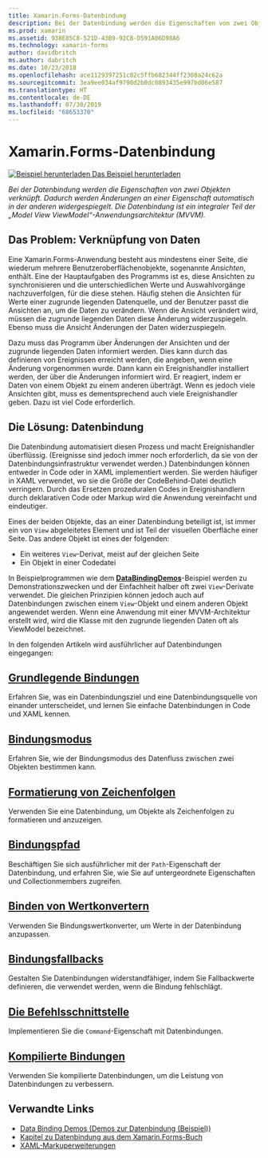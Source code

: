 ```yaml
---
title: Xamarin.Forms-Datenbindung
description: Bei der Datenbindung werden die Eigenschaften von zwei Objekten verknüpft. Dadurch werden Änderungen an einer Eigenschaft automatisch in der anderen widergespiegelt. Die Datenbindung ist ein integraler Teil der „Model View ViewModel“-Anwendungsarchitektur (MVVM).
ms.prod: xamarin
ms.assetid: 938E85C8-521D-43B9-92CB-D591A06D98A6
ms.technology: xamarin-forms
author: davidbritch
ms.author: dabritch
ms.date: 10/23/2018
ms.openlocfilehash: ace1129397251c02c5ffb682344ff2308a24c62a
ms.sourcegitcommit: 3ea9ee034af9790d2b0dc0893435e997bd06e587
ms.translationtype: HT
ms.contentlocale: de-DE
ms.lasthandoff: 07/30/2019
ms.locfileid: "68653370"
---
```

# <a name="xamarinforms-data-binding"></a>Xamarin.Forms-Datenbindung

[![Beispiel herunterladen](~/media/shared/download.png) Das Beispiel herunterladen](https://docs.microsoft.com/samples/xamarin/xamarin-forms-samples/databindingdemos)

_Bei der Datenbindung werden die Eigenschaften von zwei Objekten verknüpft. Dadurch werden Änderungen an einer Eigenschaft automatisch in der anderen widergespiegelt. Die Datenbindung ist ein integraler Teil der „Model View ViewModel“-Anwendungsarchitektur (MVVM)._

## <a name="the-data-linking-problem"></a>Das Problem: Verknüpfung von Daten

Eine Xamarin.Forms-Anwendung besteht aus mindestens einer Seite, die wiederum mehrere Benutzeroberflächenobjekte, sogenannte *Ansichten*, enthält. Eine der Hauptaufgaben des Programms ist es, diese Ansichten zu synchronisieren und die unterschiedlichen Werte und Auswahlvorgänge nachzuverfolgen, für die diese stehen. Häufig stehen die Ansichten für Werte einer zugrunde liegenden Datenquelle, und der Benutzer passt die Ansichten an, um die Daten zu verändern. Wenn die Ansicht verändert wird, müssen die zugrunde liegenden Daten diese Änderung widerzuspiegeln. Ebenso muss die Ansicht Änderungen der Daten widerzuspiegeln.

Dazu muss das Programm über Änderungen der Ansichten und der zugrunde liegenden Daten informiert werden. Dies kann durch das definieren von Ereignissen erreicht werden, die angeben, wenn eine Änderung vorgenommen wurde. Dann kann ein Ereignishandler installiert werden, der über die Änderungen informiert wird. Er reagiert, indem er Daten von einem Objekt zu einem anderen überträgt. Wenn es jedoch viele Ansichten gibt, muss es dementsprechend auch viele Ereignishandler geben. Dazu ist viel Code erforderlich.

## <a name="the-data-binding-solution"></a>Die Lösung: Datenbindung

Die Datenbindung automatisiert diesen Prozess und macht Ereignishandler überflüssig. (Ereignisse sind jedoch immer noch erforderlich, da sie von der Datenbindungsinfrastruktur verwendet werden.) Datenbindungen können entweder in Code oder in XAML implementiert werden. Sie werden häufiger in XAML verwendet, wo sie die Größe der CodeBehind-Datei deutlich verringern. Durch das Ersetzen prozeduralen Codes in Ereignishandlern durch deklarativen Code oder Markup wird die Anwendung vereinfacht und eindeutiger.

Eines der beiden Objekte, das an einer Datenbindung beteiligt ist, ist immer ein von `View` abgeleitetes Element und ist Teil der visuellen Oberfläche einer Seite. Das andere Objekt ist eines der folgenden:

- Ein weiteres `View`-Derivat, meist auf der gleichen Seite
- Ein Objekt in einer Codedatei

In Beispielprogrammen wie dem [**DataBindingDemos**](https://docs.microsoft.com/samples/xamarin/xamarin-forms-samples/databindingdemos)-Beispiel werden zu Demonstrationszwecken und der Einfachheit halber oft zwei `View`-Derivate verwendet. Die gleichen Prinzipien können jedoch auch auf Datenbindungen zwischen einem `View`-Objekt und einem anderen Objekt angewendet werden. Wenn eine Anwendung mit einer MVVM-Architektur erstellt wird, wird die Klasse mit den zugrunde liegenden Daten oft als ViewModel bezeichnet.

In den folgenden Artikeln wird ausführlicher auf Datenbindungen eingegangen:

## <a name="basic-bindingsbasic-bindingsmd"></a>[Grundlegende Bindungen](basic-bindings.md)

Erfahren Sie, was ein Datenbindungsziel und eine Datenbindungsquelle von einander unterscheidet, und lernen Sie einfache Datenbindungen in Code und XAML kennen.

## <a name="binding-modebinding-modemd"></a>[Bindungsmodus](binding-mode.md)

Erfahren Sie, wie der Bindungsmodus des Datenfluss zwischen zwei Objekten bestimmen kann.

## <a name="string-formattingstring-formattingmd"></a>[Formatierung von Zeichenfolgen](string-formatting.md)

Verwenden Sie eine Datenbindung, um Objekte als Zeichenfolgen zu formatieren und anzuzeigen.

## <a name="binding-pathbinding-pathmd"></a>[Bindungspfad](binding-path.md)

Beschäftigen Sie sich ausführlicher mit der `Path`-Eigenschaft der Datenbindung, und erfahren Sie, wie Sie auf untergeordnete Eigenschaften und Collectionmembers zugreifen.

## <a name="binding-value-convertersconvertersmd"></a>[Binden von Wertkonvertern](converters.md)

Verwenden Sie Bindungswertkonverter, um Werte in der Datenbindung anzupassen.

## <a name="binding-fallbacksbinding-fallbacksmd"></a>[Bindungsfallbacks](binding-fallbacks.md)

Gestalten Sie Datenbindungen widerstandfähiger, indem Sie Fallbackwerte definieren, die verwendet werden, wenn die Bindung fehlschlägt.

## <a name="the-command-interfacecommandingmd"></a>[Die Befehlsschnittstelle](commanding.md)

Implementieren Sie die `Command`-Eigenschaft mit Datenbindungen.

## <a name="compiled-bindingscompiled-bindingsmd"></a>[Kompilierte Bindungen](compiled-bindings.md)

Verwenden Sie kompilierte Datenbindungen, um die Leistung von Datenbindungen zu verbessern.

## <a name="related-links"></a>Verwandte Links

- [Data Binding Demos (Demos zur Datenbindung (Beispiel))](https://docs.microsoft.com/samples/xamarin/xamarin-forms-samples/databindingdemos)
- [Kapitel zu Datenbindung aus dem Xamarin.Forms-Buch](~/xamarin-forms/creating-mobile-apps-xamarin-forms/summaries/chapter16.md)
- [XAML-Markuperweiterungen](~/xamarin-forms/xaml/markup-extensions/index.md)

